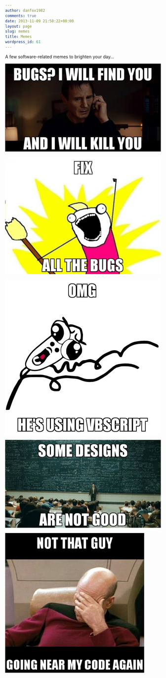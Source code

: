 ```yaml
---
author: danfox1982
comments: true
date: 2013-11-09 21:50:22+00:00
layout: page
slug: memes
title: Memes
wordpress_id: 61
---
```


A few software-related memes to brighten your day...

[![I Will Find You](/images/bugs-i-will-find-you.jpg)](/images/bugs-i-will-find-you.jpg)





[![Fix All The Bugs](/images/fix-all-the-bugs.jpg)](/images/fix-all-the-bugs.jpg)





[![VBScript](/images/vbscript.jpg)](/images/vbscript.jpg)





[![Some Designs](/images/some-designs.jpg)](/images/some-designs.jpg)





[![Not That Guy](/images/not-that-guy.jpg)](/images/not-that-guy.jpg)
